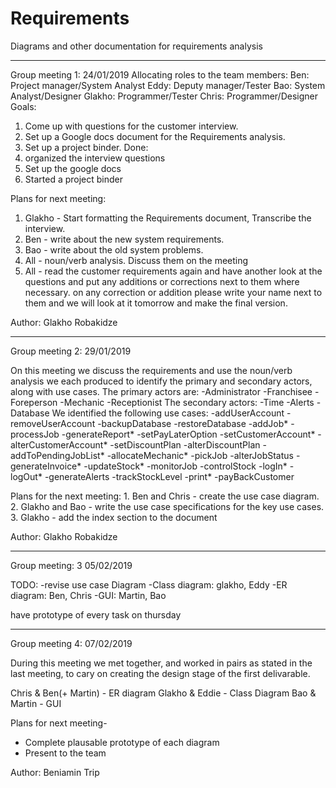 # Requirements
Diagrams and other documentation for requirements analysis

______________________________________________________________
Group meeting 1: 24/01/2019
Allocating roles to the team members:
  Ben: Project manager/System Analyst
  Eddy: Deputy manager/Tester
  Bao: System Analyst/Designer
  Glakho: Programmer/Tester
  Chris: Programmer/Designer
Goals:
  1. Come up with questions for the customer interview.
  2. Set up a Google docs document for the Requirements analysis.
  3. Set up a project binder.
Done:
  1. organized the interview questions
  2. Set up the google docs
  3. Started a project binder

Plans for next meeting:
  1. Glakho - Start formatting the Requirements document, Transcribe the interview.
  2. Ben - write about the new system requirements.
  3. Bao - write about the old system problems.
  4. All - noun/verb analysis. Discuss them on the meeting
  5. All - read the customer requirements again and have another look at the questions and put any additions or corrections next to them where necessary.
  on any correction or addition please write your name next to them and we will look at it tomorrow and make the final version.

Author: Glakho Robakidze
______________________________________________________________
Group meeting 2: 29/01/2019

On this meeting we discuss the requirements and use the noun/verb analysis we each produced to identify the primary and secondary actors, along with use cases.
The primary actors are:
  -Administrator
  -Franchisee
  -Foreperson
  -Mechanic
  -Receptionist
The secondary actors:
  -Time
  -Alerts
  -Database
We identified the following use cases:
  -addUserAccount
  -removeUserAccount
  -backupDatabase
  -restoreDatabase
  -addJob*
  -processJob
  -generateReport*
  -setPayLaterOption
  -setCustomerAccount*
  -alterCustomerAccount*
  -setDiscountPlan
  -alterDiscountPlan
  -addToPendingJobList*
  -allocateMechanic*
  -pickJob
  -alterJobStatus
  -generateInvoice*
  -updateStock*
  -monitorJob
  -controlStock
  -logIn*
  -logOut*
  -generateAlerts
  -trackStockLevel
  -print*
  -payBackCustomer


  Plans for the next meeting:
    1. Ben and Chris - create the use case diagram.
    2. Glakho and Bao - write the use case specifications for the key use cases.
    3. Glakho - add the index section to the document

  Author: Glakho Robakidze
  ______________________________________________________________
Group meeting: 3 05/02/2019

TODO: -revise use case Diagram
      -Class diagram: glakho, Eddy
      -ER diagram: Ben, Chris
      -GUI: Martin, Bao

have prototype of every task on thursday




--------------------------------------------------------------------------------
Group meeting 4: 07/02/2019

During this meeting we met together, and worked in pairs as stated in the last meeting, to cary on creating the design stage of the first delivarable.

Chris & Ben(+ Martin) - ER diagram
Glakho & Eddie - Class Diagram
Bao & Martin - GUI

Plans for next meeting-
- Complete plausable prototype of each diagram
- Present to the team


Author: Beniamin Trip
